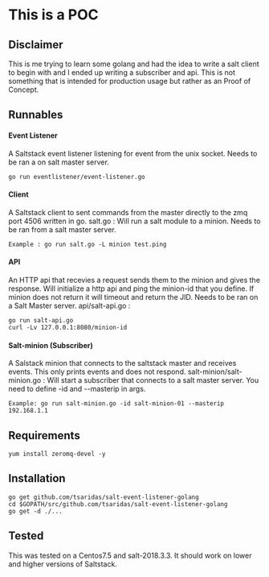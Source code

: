 # This is a POC 

## Disclaimer
This is me trying to learn some golang and had the idea to write a salt client to begin with and I ended up writing a subscriber and api. This is not something that is intended for production usage but rather as an Proof of Concept. 

## Runnables
#### Event Listener
A Saltstack event listener listening for event from the unix socket. Needs to be ran a on salt master server.
```
go run eventlistener/event-listener.go
```

#### Client
A Saltstack client to sent commands from the master directly to the zmq port 4506 written in go.
salt.go : Will run a salt module to a minion. Needs to be ran from a salt master server.
```
Example : go run salt.go -L minion test.ping
```

#### API
An HTTP api that recevies a request sends them to the minion and gives the response. Will initialize a http api and ping the minion-id that you define. If minion does not return it will timeout and return the JID. Needs to be ran on a Salt Master server.
api/salt-api.go : 
```
go run salt-api.go
curl -Lv 127.0.0.1:8080/minion-id
```

#### Salt-minion (Subscriber)
A Salstack minion that connects to the saltstack master and receives events. This only prints events and does not respond.
salt-minion/salt-minion.go : Will start a subscriber that connects to a salt master server. You need to define -id and --masterip in args.
```
Example: go run salt-minion.go -id salt-minion-01 --masterip 192.168.1.1
```

## Requirements
```
yum install zeromq-devel -y
```

## Installation
```
go get github.com/tsaridas/salt-event-listener-golang
cd $GOPATH/src/github.com/tsaridas/salt-event-listener-golang
go get -d ./...
```

## Tested
This was tested on a Centos7.5 and salt-2018.3.3. It should work on lower and higher versions of Saltstack.
